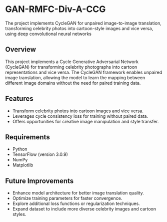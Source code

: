 # GAN-RMFC-Div-A-CCG
The project implements CycleGAN for unpaired image-to-image translation, transforming celebrity photos into cartoon-style images and vice versa, using deep convolutional neural networks

## Overview
This project implements a Cycle Generative Adversarial Network (CycleGAN) for transforming celebrity photographs into cartoon representations and vice versa. The CycleGAN framework enables unpaired image translation, allowing the model to learn the mapping between different image domains without the need for paired training data.


## Features
- Transform celebrity photos into cartoon images and vice versa.
- Leverages cycle consistency loss for training without paired data.
- Offers opportunities for creative image manipulation and style transfer.

## Requirements
- Python 
- TensorFlow (version 3.0.9)
- NumPy
- Matplotlib

## Future Improvements
- Enhance model architecture for better image translation quality.
- Optimize training parameters for faster convergence.
- Explore additional loss functions or regularization techniques.
- Expand dataset to include more diverse celebrity images and cartoon styles.

